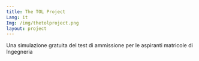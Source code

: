 ```yaml
---
title: The TOL Project
Lang: it
Img: /img/thetolproject.png
layout: project
---
```

Una simulazione gratuita del test di ammissione per le aspiranti matricole di Ingegneria

